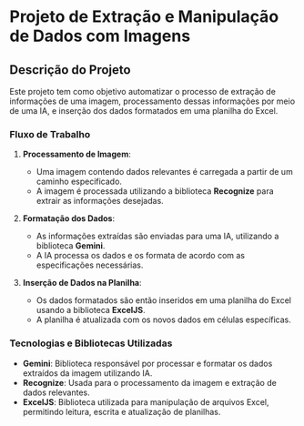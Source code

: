 
# Projeto de Extração e Manipulação de Dados com Imagens

## Descrição do Projeto

Este projeto tem como objetivo automatizar o processo de extração de informações de uma imagem, processamento dessas informações por meio de uma IA, e inserção dos dados formatados em uma planilha do Excel.

### Fluxo de Trabalho

1. **Processamento de Imagem**:
   - Uma imagem contendo dados relevantes é carregada a partir de um caminho especificado.
   - A imagem é processada utilizando a biblioteca **Recognize** para extrair as informações desejadas.

2. **Formatação dos Dados**:
   - As informações extraídas são enviadas para uma IA, utilizando a biblioteca **Gemini**.
   - A IA processa os dados e os formata de acordo com as especificações necessárias.

3. **Inserção de Dados na Planilha**:
   - Os dados formatados são então inseridos em uma planilha do Excel usando a biblioteca **ExcelJS**.
   - A planilha é atualizada com os novos dados em células específicas.

### Tecnologias e Bibliotecas Utilizadas

- **Gemini**: Biblioteca responsável por processar e formatar os dados extraídos da imagem utilizando IA.
- **Recognize**: Usada para o processamento da imagem e extração de dados relevantes.
- **ExcelJS**: Biblioteca utilizada para manipulação de arquivos Excel, permitindo leitura, escrita e atualização de planilhas.
